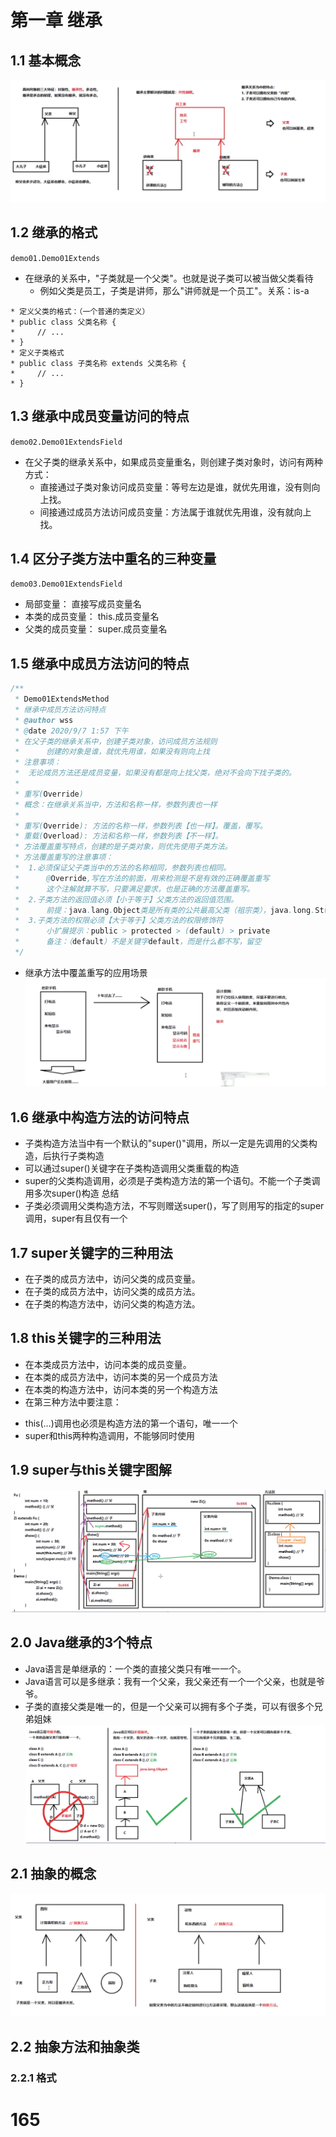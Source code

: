 # 第一章 继承
## 1.1 基本概念
![alt](images/9-1-1.png)
## 1.2 继承的格式
`demo01.Demo01Extends`
- 在继承的关系中，"子类就是一个父类"。也就是说子类可以被当做父类看待
    + 例如父类是员工，子类是讲师，那么"讲师就是一个员工"。关系：is-a
```
* 定义父类的格式：（一个普通的类定义）
* public class 父类名称 {
*     // ...
* }
* 定义子类格式
* public class 子类名称 extends 父类名称 {
*     // ...
* }
```
## 1.3 继承中成员变量访问的特点
`demo02.Demo01ExtendsField`
- 在父子类的继承关系中，如果成员变量重名，则创建子类对象时，访问有两种方式：
    + 直接通过子类对象访问成员变量：等号左边是谁，就优先用谁，没有则向上找。
    + 间接通过成员方法访问成员变量：方法属于谁就优先用谁，没有就向上找。
## 1.4 区分子类方法中重名的三种变量
`demo03.Demo01ExtendsField`
* 局部变量：        直接写成员变量名
* 本类的成员变量：   this.成员变量名
* 父类的成员变量：   super.成员变量名
## 1.5 继承中成员方法访问的特点
```java
/**
 * Demo01ExtendsMethod
 * 继承中成员方法访问特点
 * @author wss
 * @date 2020/9/7 1:57 下午
 * 在父子类的继承关系中，创建子类对象，访问成员方法规则
 *      创建的对象是谁，就优先用谁，如果没有则向上找
 * 注意事项：
 *  无论成员方法还是成员变量，如果没有都是向上找父类，绝对不会向下找子类的。
 *
 * 重写(Override)
 * 概念：在继承关系当中，方法和名称一样，参数列表也一样
 *
 * 重写(Override): 方法的名称一样，参数列表【也一样】。覆盖，覆写。
 * 重载(Overload): 方法和名称一样，参数列表【不一样】。
 * 方法覆盖重写特点，创建的是子类对象，则优先使用子类方法。
 * 方法覆盖重写的注意事项：
 *  1.必须保证父子类当中的方法的名称相同，参数列表也相同。
 *      @Override,写在方法的前面，用来检测是不是有效的正确覆盖重写
 *      这个注解就算不写，只要满足要求，也是正确的方法覆盖重写。
 *  2.子类方法的返回值必须【小于等于】父类方法的返回值范围。
 *      前提：java.lang.Object类是所有类的公共最高父类（祖宗类），java.long.String 是 Object 的子类
 *  3.子类方法的权限必须【大于等于】父类方法的权限修饰符
 *      小扩展提示：public > protected > (default) > private
 *      备注：（default）不是关键字default，而是什么都不写，留空
 */
```
   - 继承方法中覆盖重写的应用场景
   ![alt](images/9-5-1.png)
 ## 1.6 继承中构造方法的访问特点
  * 子类构造方法当中有一个默认的"super()"调用，所以一定是先调用的父类构造，后执行子类构造
  * 可以通过super()关键字在子类构造调用父类重载的构造
  * super的父类构造调用，必须是子类构造方法的第一个语句。不能一个子类调用多次super()构造
  总结
  *  子类必须调用父类构造方法，不写则赠送super()，写了则用写的指定的super调用，super有且仅有一个
 ## 1.7 super关键字的三种用法
  * 在子类的成员方法中，访问父类的成员变量。
  * 在子类的成员方法中，访问父类的成员方法。
  * 在子类的构造方法中，访问父类的构造方法。
 ## 1.8 this关键字的三种用法
  -  在本类成员方法中，访问本类的成员变量。
  -  在本类的成员方法中，访问本类的另一个成员方法
  -  在本类的构造方法中，访问本类的另一个构造方法
  -  在第三种方法中要注意：
   * this(...)调用也必须是构造方法的第一个语句，唯一一个
   * super和this两种构造调用，不能够同时使用
 ## 1.9 super与this关键字图解
 ![alt](images/9-10-1.png)
 ## 2.0 Java继承的3个特点
 - Java语言是单继承的：一个类的直接父类只有唯一一个。
 - Java语言可以是多继承：我有一个父亲，我父亲还有一个一个父亲，也就是爷爷。
 - 子类的直接父类是唯一的，但是一个父亲可以拥有多个子类，可以有很多个兄弟姐妹
 ![alt](images/9-2-0.png)
 ## 2.1 抽象的概念
 ![alt](images/9-2-1.png)
 ## 2.2 抽象方法和抽象类
 ### 2.2.1 格式
 
 
# 165